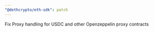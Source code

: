 ```yaml
---
"@dethcrypto/eth-sdk": patch
---
```


Fix Proxy handling for USDC and other Openzeppelin proxy contracts
